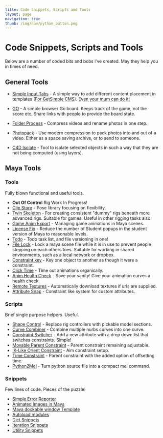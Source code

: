 ```yaml
---
title: Code Snippets, Scripts and Tools
layout: page
navigation: true
thumb: /img/nav/python_button.png
---
```

# Code Snippets, Scripts and Tools

Below are a number of coded bits and bobs I've created. May they help you in times of need.

## General Tools

* [Simple Input Tabs](http://get-simple.info/extend/plugin/simple-input-tabs/523/) - A simple way to add different content placement in templates ([For GetSimple CMS](http://get-simple.info/)). [Even your mum can do it!](http://internetimagery.com/simple_input_tabs/#)

* [GO](https://internetimagery.github.io/go) - A simple browser Go board. Keeps track of the game, not the score etc. Share links with people to provide the board state.

* [Folder Process](folder-process) - Compress videos and rename photos in one step.

* [Photopack](https://www.npmjs.com/package/photopack) - Use modern compression to pack photos into and out of a video. Either as a space saving archive, or to send to someone.

* [C4D Isolate](c4d-isolate) - Tool to isolate selected objects in such a way that they are not being computed (using layers).

## Maya Tools

### Tools

Fully blown functional and useful tools.

* __Out Of Control__ Rig Work In Progress!
* [Clip Store](clipstore) - Pose library focusing on flexibility.
* [Twin Skeleton](twinskeleton) - For creating consistent "dummy" rigs beneath more advanced rigs. Suitable for games. Useful in other rigging tasks also.
* [Game Anim Export](gameanimexport) - Managing game animations in Maya scenes.
* [License Fix](licensefix) - Reduce the number of Student popups in the student version of Maya to reasonable levels.
* [Todo](todo) - Todo task list, and file versioning in one!
* [File Lock](filelock) - Lock a maya scene file while it is in use to prevent people stepping on each others toes. Suitable for working in shared environments, such as a local network or dropbox.
* [Constraint key](constraintkey) - Key one object to another as though it were a constraint.
* [Click Time](clicktime) - Time out animations organically.
* [Anim Health Check](animsanity) - Save your sanity! Give your animation curves a health check.
* [Remote Textures](remotetextures) - Automatically download textures if urls are supplied.
* [Attribute Snap](attributesnap) - Constraint like system for custom attributes.

### Scripts

Brief single purpose helpers. Useful.

* [Shape Control](shapecontrol) - Replace rig controllers with pickable model sections.
* [Curve Combiner](curvecombine) - Combine multiple nurbs curves into one curve.
* [Constraint Switcher](switchconstraint) - Add a new attribute with a drop down list that switches constraints. Simple!
* [Movable Parent Constraint](parentconstraint) - Parent constraint remaining adjustable.
* [IK-Like Orient Constraint](orientconstraint) - Aim constraint setup.
* [Time Constraint](timeconstraint) - Parent constraint with the added option of offsetting time.
* [Python2Mel](py2mel) - Turn python source file into a compact mel command.

### Snippets

Few lines of code. Pieces of the puzzle!

* [Simple Error Reporter](err_report)
* [Animated Images in Maya](animated_images)
* [Maya dockable window Template](docking_window)
* [Autoload modules](autoload)
* [Dict Snippets](dict)
* [Iteration Snippets](iterate)
* [Utility Snippets](utility)
